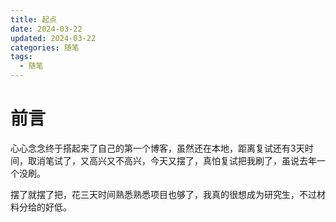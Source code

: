 ```yaml
---
title: 起点
date: 2024-03-22
updated: 2024-03-22
categories: 随笔
tags:
  - 随笔
---
```




# 前言

心心念念终于搭起来了自己的第一个博客，虽然还在本地，距离复试还有3天时间，取消笔试了，又高兴又不高兴，今天又摆了，真怕复试把我刷了，虽说去年一个没刷。

摆了就摆了把，花三天时间熟悉熟悉项目也够了，我真的很想成为研究生，不过材料分给的好低。
